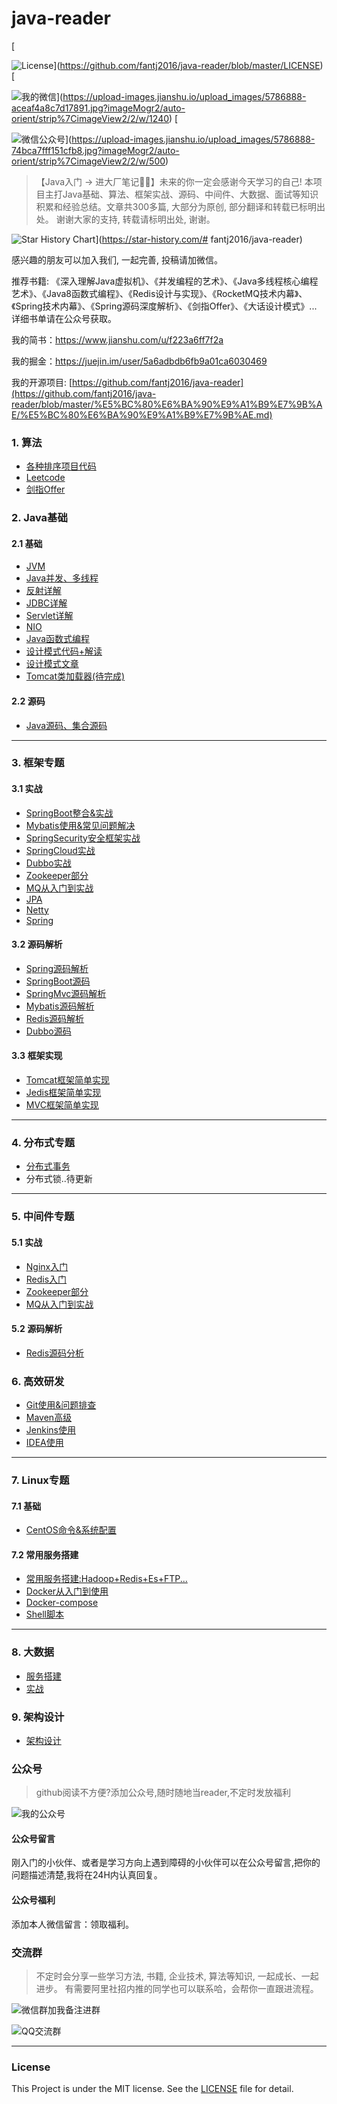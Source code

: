 
#  java-reader
[


![License](https://img.shields.io/badge/License-MIT-green.svg)](https://github.com/fantj2016/java-reader/blob/master/LICENSE)
[


![我的微信](https://img.shields.io/badge/%E5%BE%AE%E4%BF%A1%E7%BE%A4-%E4%BA%8C%E7%BB%B4%E7%A0%81-orange.svg)](https://upload-images.jianshu.io/upload_images/5786888-aceaf4a8c7d17891.jpg?imageMogr2/auto-orient/strip%7CimageView2/2/w/1240)
[


![微信公众号](https://img.shields.io/badge/%E5%85%AC%E4%BC%97%E5%8F%B7-PlayInJava-red.svg)](https://upload-images.jianshu.io/upload_images/5786888-74bca7fff151cfb8.jpg?imageMogr2/auto-orient/strip%7CimageView2/2/w/500)


>【Java入门 -> 进大厂笔记📖📒】未来的你一定会感谢今天学习的自己! 本项目主打Java基础、算法、框架实战、源码、中间件、大数据、面试等知识积累和经验总结。文章共300多篇, 大部分为原创, 部分翻译和转载已标明出处。 谢谢大家的支持, 转载请标明出处, 谢谢。




![Star History Chart](https://api.star-history.com/svg?repos=fantj2016/java-reader&type=Date)](https://star-history.com/# fantj2016/java-reader)

感兴趣的朋友可以加入我们, 一起完善, 投稿请加微信。

推荐书籍: 《深入理解Java虚拟机》、《并发编程的艺术》、《Java多线程核心编程艺术》、《Java8函数式编程》、《Redis设计与实现》、《RocketMQ技术内幕》、《Spring技术内幕》、《Spring源码深度解析》、《剑指Offer》、《大话设计模式》... 详细书单请在公众号获取。

我的简书：https://www.jianshu.com/u/f223a6ff7f2a

我的掘金：https://juejin.im/user/5a6adbdb6fb9a01ca6030469

我的开源项目: [https://github.com/fantj2016/java-reader](https://github.com/fantj2016/java-reader/blob/master/%E5%BC%80%E6%BA%90%E9%A1%B9%E7%9B%AE/%E5%BC%80%E6%BA%90%E9%A1%B9%E7%9B%AE.md)


###   1. 算法

* [各种排序项目代码](https://github.com/fantj2016/java-reader/tree/master/1.%20%E7%AE%97%E6%B3%95%E5%9F%BA%E7%A1%80/1.1%20%E6%8E%92%E5%BA%8F%E7%AE%97%E6%B3%95)
* [Leetcode](https://github.com/fantj2016/java-reader/tree/master/1.%20%E7%AE%97%E6%B3%95%E5%9F%BA%E7%A1%80/1.3%20leetcode)
* [剑指Offer](https://github.com/fantj2016/java-reader/tree/master/1.%20%E7%AE%97%E6%B3%95%E5%9F%BA%E7%A1%80/1.2%20%E5%89%91%E6%8C%87offer)

###   2. Java基础

####    2.1 基础
* [JVM](https://github.com/fantj2016/java-reader/tree/master/2.%20Java%E5%9F%BA%E7%A1%80/2.1%20%E5%9F%BA%E7%A1%80%E7%AF%87/1.%20JVM%E7%AF%87)
* [Java并发、多线程](https://github.com/fantj2016/java-reader/tree/master/2.%20Java%E5%9F%BA%E7%A1%80/2.1%20%E5%9F%BA%E7%A1%80%E7%AF%87/2.%20%E5%B9%B6%E5%8F%91%E7%BC%96%E7%A8%8B%E7%AF%87)
* [反射详解](https://github.com/fantj2016/java-reader/tree/master/2.%20Java%E5%9F%BA%E7%A1%80/2.1%20%E5%9F%BA%E7%A1%80%E7%AF%87/3.%20%E5%8F%8D%E5%B0%84%E7%AF%87)
* [JDBC详解](https://github.com/fantj2016/java-reader/tree/master/2.%20Java%E5%9F%BA%E7%A1%80/2.1%20%E5%9F%BA%E7%A1%80%E7%AF%87/4.%20JDBC%E7%AF%87)
* [Servlet详解](https://github.com/fantj2016/java-reader/tree/master/2.%20Java%E5%9F%BA%E7%A1%80/2.1%20%E5%9F%BA%E7%A1%80%E7%AF%87/5.%20Servlet%E7%AF%87)
* [NIO](https://github.com/fantj2016/java-reader/tree/master/2.%20Java%E5%9F%BA%E7%A1%80/2.1%20%E5%9F%BA%E7%A1%80%E7%AF%87/Java-NIO)
* [Java函数式编程](https://github.com/fantj2016/java-reader/tree/master/2.%20Java%E5%9F%BA%E7%A1%80/2.1%20%E5%9F%BA%E7%A1%80%E7%AF%87/Java%E5%87%BD%E6%95%B0%E5%BC%8F%E7%BC%96%E7%A8%8B)
* [设计模式代码+解读](https://github.com/fantj2016/GOF23)
* [设计模式文章](https://github.com/fantj2016/java-reader/tree/master/2.%20Java%E5%9F%BA%E7%A1%80/2.1%20%E5%9F%BA%E7%A1%80%E7%AF%87/%E8%AE%BE%E8%AE%A1%E6%A8%A1%E5%BC%8F)
* [Tomcat类加载器(待完成)]()

####    2.2 源码

* [Java源码、集合源码](https://github.com/fantj2016/java-reader/tree/master/2.%20Java%E5%9F%BA%E7%A1%80/2.2%20%E6%BA%90%E7%A0%81%E7%AF%87)

--- 

###   3. 框架专题
####    3.1 实战
* [SpringBoot整合&实战](https://github.com/fantj2016/java-reader/tree/master/3.%20%E6%A1%86%E6%9E%B6%E4%B8%93%E9%A2%98/3.1%20%E5%AE%9E%E6%88%98%E7%AF%87/SpringBoot)
* [Mybatis使用&常见问题解决](https://github.com/fantj2016/java-reader/tree/master/3.%20%E6%A1%86%E6%9E%B6%E4%B8%93%E9%A2%98/3.1%20%E5%AE%9E%E6%88%98%E7%AF%87/Mybatis)
* [SpringSecurity安全框架实战](https://github.com/fantj2016/java-reader/tree/master/3.%20%E6%A1%86%E6%9E%B6%E4%B8%93%E9%A2%98/3.1%20%E5%AE%9E%E6%88%98%E7%AF%87/SpringSecurity)
* [SpringCloud实战](https://github.com/fantj2016/java-reader/tree/master/3.%20%E6%A1%86%E6%9E%B6%E4%B8%93%E9%A2%98/3.1%20%E5%AE%9E%E6%88%98%E7%AF%87/SpringCloud)
* [Dubbo实战](https://github.com/fantj2016/java-reader/tree/master/3.%20%E6%A1%86%E6%9E%B6%E4%B8%93%E9%A2%98/3.1%20%E5%AE%9E%E6%88%98%E7%AF%87/Dubbo)
* [Zookeeper部分](https://github.com/fantj2016/java-reader/tree/master/5.%20%E4%B8%AD%E9%97%B4%E4%BB%B6%E4%B8%93%E9%A2%98/5.1%20%E5%AE%9E%E6%88%98%E7%AF%87/3.%20Zookeeper)
* [MQ从入门到实战](https://github.com/fantj2016/java-reader/tree/master/5.%20%E4%B8%AD%E9%97%B4%E4%BB%B6%E4%B8%93%E9%A2%98/5.1%20%E5%AE%9E%E6%88%98%E7%AF%87/4.%20MQ)
* [JPA](https://github.com/fantj2016/java-reader/tree/master/3.%20%E6%A1%86%E6%9E%B6%E4%B8%93%E9%A2%98/3.1%20%E5%AE%9E%E6%88%98%E7%AF%87/JPA)
* [Netty](https://github.com/fantj2016/java-reader/tree/master/3.%20%E6%A1%86%E6%9E%B6%E4%B8%93%E9%A2%98/3.1%20%E5%AE%9E%E6%88%98%E7%AF%87/Netty)
* [Spring](https://github.com/fantj2016/java-reader/tree/master/3.%20%E6%A1%86%E6%9E%B6%E4%B8%93%E9%A2%98/3.1%20%E5%AE%9E%E6%88%98%E7%AF%87/Spring)

####    3.2 源码解析
* [Spring源码解析](https://github.com/fantj2016/java-reader/tree/master/3.%20%E6%A1%86%E6%9E%B6%E4%B8%93%E9%A2%98/3.2%20%E6%BA%90%E7%A0%81%E7%AF%87/Spring%E6%BA%90%E7%A0%81)
* [SpringBoot源码](https://github.com/fantj2016/java-reader/tree/master/3.%20%E6%A1%86%E6%9E%B6%E4%B8%93%E9%A2%98/3.2%20%E6%BA%90%E7%A0%81%E7%AF%87/SpringBoot%E6%BA%90%E7%A0%81)
* [SpringMvc源码解析](https://github.com/fantj2016/java-reader/tree/master/3.%20%E6%A1%86%E6%9E%B6%E4%B8%93%E9%A2%98/3.2%20%E6%BA%90%E7%A0%81%E7%AF%87/SpringMVC%E6%BA%90%E7%A0%81)
* [Mybatis源码解析](https://github.com/fantj2016/java-reader/tree/master/3.%20%E6%A1%86%E6%9E%B6%E4%B8%93%E9%A2%98/3.2%20%E6%BA%90%E7%A0%81%E7%AF%87/Mybatis%E6%BA%90%E7%A0%81)
* [Redis源码解析](https://github.com/fantj2016/java-reader/tree/master/5.%20%E4%B8%AD%E9%97%B4%E4%BB%B6%E4%B8%93%E9%A2%98/5.2%20%E6%BA%90%E7%A0%81%E7%AF%87/Redis%E6%BA%90%E7%A0%81)
* [Dubbo源码](https://github.com/fantj2016/java-reader/tree/master/3.%20%E6%A1%86%E6%9E%B6%E4%B8%93%E9%A2%98/3.2%20%E6%BA%90%E7%A0%81%E7%AF%87/Dubbo%E6%BA%90%E7%A0%81)



####    3.3 框架实现
* [Tomcat框架简单实现](https://github.com/fantj2016/MyTomcat)
* [Jedis框架简单实现](https://github.com/fantj2016/easy-jedis)
* [MVC框架简单实现](https://github.com/fantj2016/easy-springmvc)
---

###   4. 分布式专题
* [分布式事务](https://github.com/fantj2016/java-reader/tree/master/4.%20%E5%88%86%E5%B8%83%E5%BC%8F%E4%B8%93%E9%A2%98/4.1%20%E5%88%86%E5%B8%83%E5%BC%8F%E4%BA%8B%E5%8A%A1)
* 分布式锁..待更新

---
###   5. 中间件专题

####    5.1 实战
* [Nginx入门](https://github.com/fantj2016/java-reader/tree/master/5.%20%E4%B8%AD%E9%97%B4%E4%BB%B6%E4%B8%93%E9%A2%98/5.1%20%E5%AE%9E%E6%88%98%E7%AF%87/1.%20Nginx)
* [Redis入门](https://github.com/fantj2016/java-reader/tree/master/5.%20%E4%B8%AD%E9%97%B4%E4%BB%B6%E4%B8%93%E9%A2%98/5.1%20%E5%AE%9E%E6%88%98%E7%AF%87/2.%20Redis)
* [Zookeeper部分](https://github.com/fantj2016/java-reader/tree/master/5.%20%E4%B8%AD%E9%97%B4%E4%BB%B6%E4%B8%93%E9%A2%98/5.1%20%E5%AE%9E%E6%88%98%E7%AF%87/3.%20Zookeeper)
* [MQ从入门到实战](https://github.com/fantj2016/java-reader/tree/master/5.%20%E4%B8%AD%E9%97%B4%E4%BB%B6%E4%B8%93%E9%A2%98/5.1%20%E5%AE%9E%E6%88%98%E7%AF%87/4.%20MQ)

####    5.2 源码解析
* [Redis源码分析](https://github.com/fantj2016/java-reader/tree/master/5.%20%E4%B8%AD%E9%97%B4%E4%BB%B6%E4%B8%93%E9%A2%98/5.2%20%E6%BA%90%E7%A0%81%E7%AF%87/Redis%E6%BA%90%E7%A0%81)

###   6. 高效研发
* [Git使用&问题排查](https://github.com/fantj2016/java-reader/tree/master/6.%20%E9%AB%98%E6%95%88%E5%BC%80%E5%8F%91/6.1%20Git)
* [Maven高级](https://github.com/fantj2016/java-reader/tree/master/6.%20%E9%AB%98%E6%95%88%E5%BC%80%E5%8F%91/6.2%20Maven)
* [Jenkins使用](https://github.com/fantj2016/java-reader/tree/master/6.%20%E9%AB%98%E6%95%88%E5%BC%80%E5%8F%91/6.3%20Jenkins)
* [IDEA使用](https://github.com/fantj2016/java-reader/tree/master/6.%20%E9%AB%98%E6%95%88%E5%BC%80%E5%8F%91/6.4%20IDEA)
---

###   7. Linux专题

####    7.1 基础
* [CentOS命令&系统配置](https://github.com/fantj2016/java-reader/tree/master/7.%20Linux%E4%B8%93%E9%A2%98/7.1%20%E5%9F%BA%E7%A1%80%E7%AF%87)

####    7.2 常用服务搭建
* [常用服务搭建:Hadoop+Redis+Es+FTP...](https://github.com/fantj2016/java-reader/tree/master/7.%20Linux%E4%B8%93%E9%A2%98/7.2%20%E5%B8%B8%E7%94%A8%E6%9C%8D%E5%8A%A1%E6%90%AD%E5%BB%BA)
* [Docker从入门到使用](https://github.com/fantj2016/java-reader/tree/master/7.%20Linux%E4%B8%93%E9%A2%98/7.2%20%E5%B8%B8%E7%94%A8%E6%9C%8D%E5%8A%A1%E6%90%AD%E5%BB%BA/Docker)
* [Docker-compose](https://github.com/fantj2016/java-reader/tree/master/7.%20Linux%E4%B8%93%E9%A2%98/7.2%20%E5%B8%B8%E7%94%A8%E6%9C%8D%E5%8A%A1%E6%90%AD%E5%BB%BA/Docker-compose)
* [Shell脚本](https://github.com/fantj2016/java-reader/tree/master/7.%20Linux%E4%B8%93%E9%A2%98/Shell)


---
###   8. 大数据
* [服务搭建](https://github.com/fantj2016/java-reader/tree/master/8.%20%E5%A4%A7%E6%95%B0%E6%8D%AE/8.1%20%E6%9C%8D%E5%8A%A1%E6%90%AD%E5%BB%BA%E7%AF%87)
* [实战](https://github.com/fantj2016/java-reader/tree/master/8.%20%E5%A4%A7%E6%95%B0%E6%8D%AE/8.2%20%E5%AE%9E%E6%88%98%E7%AF%87)

###   9. 架构设计
* [架构设计](https://github.com/fantj2016/java-reader/tree/master/9.%20%E6%9E%B6%E6%9E%84%E8%AE%BE%E8%AE%A1)

###   公众号
>github阅读不方便?添加公众号,随时随地当reader,不定时发放福利


![我的公众号](https://upload-images.jianshu.io/upload_images/5786888-74bca7fff151cfb8.jpg?imageMogr2/auto-orient/strip%7CimageView2/2/w/500)

####    公众号留言
刚入门的小伙伴、或者是学习方向上遇到障碍的小伙伴可以在公众号留言,把你的问题描述清楚,我将在24H内认真回复。

####    公众号福利
添加本人微信留言：领取福利。

###   交流群
>不定时会分享一些学习方法, 书籍, 企业技术, 算法等知识, 一起成长、一起进步。 有需要阿里社招内推的同学也可以联系哈，会帮你一直跟进流程。


![微信群加我备注进群](https://upload-images.jianshu.io/upload_images/5786888-9d87c2d1812f322e.jpg?imageMogr2/auto-orient/strip%7CimageView2/2/w/200)


![QQ交流群](https://upload-images.jianshu.io/upload_images/5786888-bc946ca74be7d601.jpg?imageMogr2/auto-orient/strip%7CimageView2/2/w/200)

---


###   License
This Project is under the MIT license. See the [LICENSE](https://github.com/fantj2016/java-reader/blob/master/LICENSE) file for detail.
